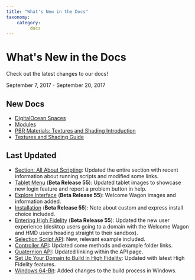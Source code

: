 ```yaml
---
title: "What's New in the Docs"
taxonomy:
    category:
         docs
---
```


# What's New in the Docs

Check out the latest changes to our docs!

September 7, 2017 - September 20, 2017

## New Docs
* [DigitalOcean Spaces](../create-and-explore/start-working-in-your-sandbox/digital-ocean/digital-ocean-spaces)
* [Modules](../api-reference/module)
* [PBR Materials: Textures and Shading Introduction](../create-and-explore/3d-modeling/materials)
* [Textures and Shading Guide](../create-and-explore/3d-modeling/materials/pbr-materials-guide)



## Last Updated
* [Section: All About Scripting](../create-and-explore/all-about-scripting): Updated the entire section with recent information about running scripts and modified some links. 
* [Tablet Menu](../create-and-explore/explore-interface/menu) (**Beta Release 55**): Updated tablet images to showcase new login feature and report a problem button in help. 
* [Explore Interface](../create-and-explore/explore-interface) (**Beta Release 55**): Welcome Wagon images and information added.
* [Installation](../get-started/installation) (**Beta Release 55**): Note about custom and express install choice included. 
* [Entering High Fidelity](/create-and-explore/entering-high-fidelity) (**Beta Release 55**): Updated the new user experience (desktop users going to a domain with the Welcome Wagon and HMD users heading straight to their sandbox).
* [Selection Script API](../api-reference/selection-script#examples): New, relevant example included. 
* [Controller API](../api-reference/controller): Updated some methods and example folder links. 
* [Quaternion API](../api-reference/quat): Updated linking within the API page. 
* [Set Up Your Domain to Build in High Fidelity](../learn-with-us/setup-your-domain-to-build): Updated with latest High Fidelity features. 
* [Windows 64-Bit](../build-guide/windows-64-bit): Added changes to the build process in Windows. 








